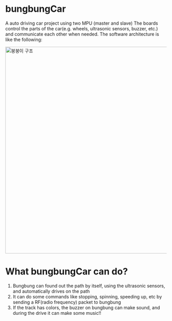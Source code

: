 # bungbungCar

A auto driving car project using two MPU (master and slave)
The boards control the parts of the car(e.g. wheels, ultrasonic sensors, buzzer, etc.) and communicate each other when needed.
The software architecture is like the following:

<img width="644" alt="붕붕이 구조" src="https://user-images.githubusercontent.com/22390526/62760996-5f7c9c80-bac0-11e9-8ace-55fe7c4d953a.png">

# What bungbungCar can do?

1. Bungbung can found out the path by itself, using the ultrasonic sensors, and automatically drives on the path
2. It can do some commands like stopping, spinning, speeding up, etc by sending a RF(radio frequency) packet to bungbung
3. If the track has colors, the buzzer on bungbung can make sound, and during the drive it can make some music!!
